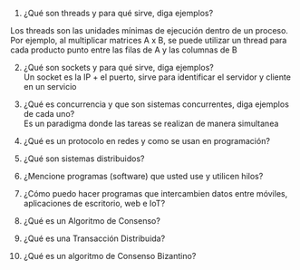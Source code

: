 1. ¿Qué son threads y para qué sirve, diga ejemplos?  

Los threads son las unidades mínimas de ejecución dentro de un proceso. Por ejemplo, al multiplicar matrices A x B, se puede utilizar un thread para cada producto punto entre las filas de A y las columnas de B


2. ¿Qué son sockets y para qué sirve, diga ejemplos?  
Un socket es la IP + el puerto, sirve para identificar el servidor y cliente en un servicio

3. ¿Qué es concurrencia y que son sistemas concurrentes, diga ejemplos de cada uno?  
Es un paradigma donde las tareas se realizan de manera simultanea
	

4. ¿Qué es un protocolo en redes y como se usan en programación?  


5. ¿Qué son sistemas distribuidos?  


6. ¿Mencione programas (software) que usted use y utilicen hilos?  


7. ¿Cómo puedo hacer programas que intercambien datos entre móviles, aplicaciones de escritorio, web e IoT?  


8. ¿Qué es un Algoritmo de Consenso?  


9. ¿Qué es una Transacción Distribuida?  


10. ¿Qué es un algoritmo de Consenso Bizantino?